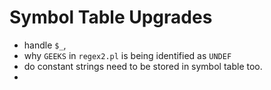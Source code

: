 # Symbol Table Upgrades
- handle `$_`, 
- why `GEEKS` in `regex2.pl` is being identified as `UNDEF`
- do constant strings need to be stored in symbol table too.
- 